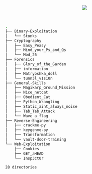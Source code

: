 
<p align='center'> 
<img src=https://picoctf.org/img/logos/picoctf-logo-horizontal-white.svg></img>
</p>
</br>

```bash
.
├── Binary-Exploitation
│   └── Stonks
├── Cryptography
│   ├── Easy_Peasy
│   ├── Mind_your_Ps_and_Qs
│   └── Mod_26
├── Forensics
│   ├── Glory_of_the_Garden
│   ├── information
│   ├── Matryoshka_doll
│   └── tunn3l_v1s10n
├── General-Skills
│   ├── Magikarp_Ground_Mission
│   ├── Nice_netcat
│   ├── Obedient_Cat
│   ├── Python_Wrangling
│   ├── Static_aint_always_noise
│   ├── Tab_Tab_Attack
│   └── Wave_a_flag
├── Reverse-Engineering
│   ├── crackme-py
│   ├── keygenme-py
│   ├── Transformation
│   └── vault-door-training
└── Web-Exploitation
    ├── Cookies
    ├── GET_aHEAD
    └── Insp3ct0r

28 directories
```
